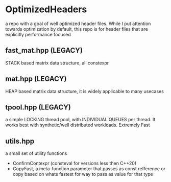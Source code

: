 # OptimizedHeaders
a repo with a goal of well optimized header files. While I put attention towards optimization by default, this repo is for header files that are explicitly performance focused

fast_mat.hpp (LEGACY)
-----
STACK based matrix data structure, all constexpr

mat.hpp (LEGACY)
-----
HEAP based matrix data structure, it is widely applicable to many usecases

tpool.hpp (LEGACY)
-----
a simple LOCKING thread pool, with INDIVIDUAL QUEUES per thread. It works best with synthetic/well distributed workloads. Extremely Fast

utils.hpp
-----
a small set of utility functions
* ConfirmContexpr (consteval for versions less then C++20)
* CopyFast, a meta-function parameter that passes as const refference or copy based on whats fastest for way to pass as value for that type
